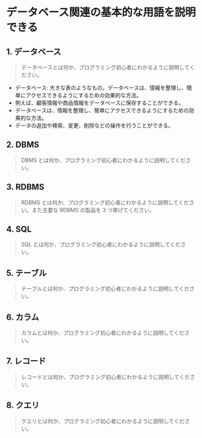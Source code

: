 # データベース関連の基本的な用語を説明できる

## 1. データベース

> データベースとは何か、プログラミング初心者にわかるように説明してください。

- データベース: 大きな表のようなもの。データベースは、情報を整理し、簡単にアクセスできるようにするための効果的な方法。
- 例えば、顧客情報や商品情報をデータベースに保存することができる。
- データベースは、情報を整理し、簡単にアクセスできるようにするための効果的な方法。
- データの追加や検索、変更、削除などの操作を行うことができる。

## 2. DBMS

> DBMS とは何か、プログラミング初心者にわかるように説明してください。

## 3. RDBMS

> RDBMS とは何か、プログラミング初心者にわかるように説明してください。また主要な RDBMS の製品を 3 つ挙げてください。

## 4. SQL

> SQL とは何か、プログラミング初心者にわかるように説明してください。

## 5. テーブル

> テーブルとは何か、プログラミング初心者にわかるように説明してください。

## 6. カラム

> カラムとは何か、プログラミング初心者にわかるように説明してください。

## 7. レコード

> レコードとは何か、プログラミング初心者にわかるように説明してください。

## 8. クエリ

> クエリとは何か、プログラミング初心者にわかるように説明してください。
